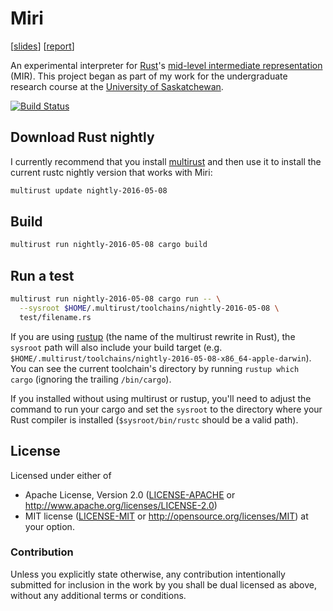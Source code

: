 # Miri

[[slides](https://solson.me/miri-slides.pdf)]
[[report](https://solson.me/miri-report.pdf)]

An experimental interpreter for [Rust][rust]'s [mid-level intermediate
representation][mir] (MIR). This project began as part of my work for the
undergraduate research course at the [University of Saskatchewan][usask].

[![Build Status](https://travis-ci.org/tsion/miri.svg?branch=master)](https://travis-ci.org/tsion/miri)

## Download Rust nightly

I currently recommend that you install [multirust][multirust] and then use it to
install the current rustc nightly version that works with Miri:

```sh
multirust update nightly-2016-05-08
```

## Build

```sh
multirust run nightly-2016-05-08 cargo build
```

## Run a test

```sh
multirust run nightly-2016-05-08 cargo run -- \
  --sysroot $HOME/.multirust/toolchains/nightly-2016-05-08 \
  test/filename.rs
```

If you are using [rustup][rustup] (the name of the multirust rewrite in Rust),
the `sysroot` path will also include your build target (e.g.
`$HOME/.multirust/toolchains/nightly-2016-05-08-x86_64-apple-darwin`). You can
see the current toolchain's directory by running `rustup which cargo` (ignoring
the trailing `/bin/cargo`).

If you installed without using multirust or rustup, you'll need to adjust the
command to run your cargo and set the `sysroot` to the directory where your
Rust compiler is installed (`$sysroot/bin/rustc` should be a valid path).

## License

Licensed under either of
  * Apache License, Version 2.0 ([LICENSE-APACHE](LICENSE-APACHE) or
    http://www.apache.org/licenses/LICENSE-2.0)
  * MIT license ([LICENSE-MIT](LICENSE-MIT) or
    http://opensource.org/licenses/MIT) at your option.

### Contribution

Unless you explicitly state otherwise, any contribution intentionally submitted
for inclusion in the work by you shall be dual licensed as above, without any
additional terms or conditions.

[rust]: https://www.rust-lang.org/
[mir]: https://github.com/rust-lang/rfcs/blob/master/text/1211-mir.md
[usask]: https://www.usask.ca/
[multirust]: https://github.com/brson/multirust
[rustup]: https://www.rustup.rs
